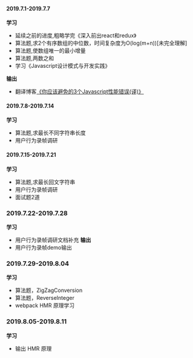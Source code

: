 #### 2019.7.1-2019.7.7
**学习**
+ 延续之前的进度,粗略学完《深入前出react和redux》
+ 算法题,求2个有序数组的中位数，时间复杂度为O(log(m+n))[未完全理解]
+ 算法题,使数组唯一的最小增量
+ 算法题,两数之和
+ 学习《Javascript设计模式与开发实践》

**输出**
+ 翻译博客[《你应该避免的3个Javascript性能错误(译)》](https://juejin.im/post/5d1b2f7fe51d454f72302560)

#### 2019.7.8-2019.7.14
**学习**
+ 算法题,求最长不同字符串长度
+ 用户行为录帧调研

#### 2019.7.15-2019.7.21
**学习**
+ 算法题,求最长回文字符串
+ 用户行为录帧调研
+ 面试题2道

### 2019.7.22-2019.7.28
**学习**
+ 用户行为录帧调研文档补充
**输出**
+ 用户行为录帧demo输出

### 2019.7.29-2019.8.04
**学习**
+ 算法题，ZigZagConversion
+ 算法题，ReverseInteger
+ webpack HMR 原理学习 

### 2019.8.05-2019.8.11
**学习**
+ 输出 HMR 原理